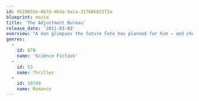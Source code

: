 ```yaml
---
id: 9520032e-867d-4bda-9a1a-31f68b822f2a
blueprint: movie
title: 'The Adjustment Bureau'
release_date: '2011-03-03'
overview: "A man glimpses the future Fate has planned for him – and chooses to fight for his own destiny. Battling the powerful Adjustment Bureau across, under and through the streets of New York, he risks his destined greatness to be with the only woman he's ever loved."
genres:
  -
    id: 878
    name: 'Science Fiction'
  -
    id: 53
    name: Thriller
  -
    id: 10749
    name: Romance
---
```

